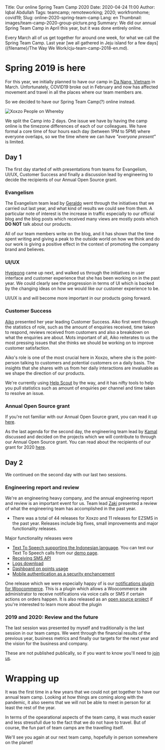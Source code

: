 Title: Our online Spring Team Camp 2020
Date: 2020-04-24 11:00
Author: Iqbal Abdullah
Tags: teamcamp; remoteworking; 2020; workfromhome; covid19;
Slug: online-2020-spring-team-camp
Lang: en
Thumbnail: images/team-camp-2020-group-picture.png
Summary: We did our annual Spring Team Camp in April this year, but it was done entirely online.

Every March all of us get together for around one week, for what we call the
Spring Team Camp. Last year [we all gathered in Jeju island for a few days]({filename}/The Way We Work/cju-team-camp-2018-en.md).

# Spring 2019 is here

For this year, we initially planned to have our camp in [Da Nang, Vietnam](https://en.wikipedia.org/wiki/Da_Nang)
in March. Unfortunately, COVID19 broke out in February and now has affected movement and travel in
all the places where our team members are.

So we decided to have our Spring Team Camp(?) online instead.

![Xoxzo People on Whereby]({filename}/images/team-camp-2020-group-picture.png)

We split the Camp into 2 days. One issue we have by having the camp online is
the timezone differences of each of our colleagues. We have formal a core time of four
hours each day (between 1PM to 5PM) where everyone overlaps, so we the time
where we can have *"everyone present"* is limited.

## Day 1

The first day started of with presentations from teams for Evangelism, UI/UX, Customer
Success and finally a discussion lead by engineering to decide the recipients of
our Annual Open Source grant.

### Evangelism

The Evangelism team lead by [Geraldo](/author/gerald.html) went through the initiatives that we
carried out last year, and what kind of results we could see from them. A
particular note of interest is the increase in traffic especially to our
official blog and the blog posts which received many views are mostly posts which
**DO NOT** talk about our products.

All of our team members write on the blog, and it has shown that the time spent
writing and giving a peak to the outside world on how we think and do our work
is giving a positive effect in the context of promoting the company brand and
believes.

### UI/UX

[Hyejeong](/author/hyejeong-park.html) came up next, and walked us through the initiatives in user interface
and customer experience that she has been working on in the past year. We could
clearly see the progression in terms of UI which is backed by the changing ideas on
how we would like our customer experience to be.

UI/UX is and will become more important in our products going forward.

### Customer Success

[Aiko](/author/aiko-yokoyama.html) presented her year leading Customer Success. Aiko first went through
the statistics of role, such as the amount of enquiries received, time taken to
respond, reviews received from customers and also a breakdown on what the
enquiries are about. Mots important of all, Aiko reiterates to us the most
pressing issues that she thinks we should be working on to improve customer
satisfaction.

Aiko's role is one of the most crucial here in Xoxzo, where she is the point-person
talking to customers and potential customers on a daily basis. The insights that she
shares with us from her daily interactions are invaluable as we shape the direction
of our products.

We're currently using [Help Scout](https://www.helpscout.com/) by the way, and it has
nifty tools to help you pull statistics such as amount of enquiries per channel and time taken to
resolve an issue.

### Annual Open Source grant

If you're not familiar with our Annual Open Source grant, you can read it up [here]({filename}/Community/annual-opensource-grant-2018-en.md).

As the last agenda for the second day, the engineering team lead by [Kamal](/author/kamal-mustafa.html)
discussed and decided on the projects which we will contribute to through our
Annual Open Source grant. You can read about the recipients of our grant for 2020 [here]({filename}/Community/annual-opensource-grant-2020-en.md).

## Day 2

We continued on the second day with our last two sessions.

### Engineering report and review

We're an engineering heavy company, and the annual engineering report and review
is an important event for us. Team lead [Zaki](/author/zaki-akhmad.html) presented a review of
what the engineering team has accomplished in the past year.

- There was a total of 44 releases for Xoxzo and 11 releases for EZSMS in the
  past year. Releases include big fixes, small improvements and major
  functionality releases.

Major functionality releases were

- [Text To Speech supporting the Indonesian language](https://docs.xoxzo.com/en/utilsapi.html#text-to-speech-api-ref). 
  You can test our Text To Speech calls from our [demo page](https://hello.xoxzo.com/en/).
- [Receiving SMS API]({filename}/Announcements/2019-12-25-sin-release-en.md)
- [Logs download]({filename}/Announcements/logs-download-release-en.md)
- [Dashboard on points usage]({filename}/Announcements/2020-03-05-dashboard-release-en.md)
- [Mobile authentication as a security enchancement]({filename}/Announcements/2019-10-23-x4-authentication-en.md)

One release which we were especially happy of is our [notifications plugin for Woocommerce](https://wordpress.org/plugins/xoxzo-sms-voice-notification-for-woocommerce/).
This is a plugin which allows a Woocommerce site administrator to receive
notifications via voice calls or SMS if certain actions on orders happen.
It is also released as an [open source project](https://github.com/xoxzo/wooxplugin)
if you're interested to learn more about the plugin

### 2019 and 2020: Review and the future

The last session was presented by myself and traditionally is the last session
in our team camps. We went through the financial results of the previous year,
business metrics and finally our targets for the next year and the vision for
the business and company.

These are not published publically, so if you want to know you'll need to [join
us](https://info.xoxzo.com/en/careers/).

# Wrapping up

It was the first time in a few years that we could not get together to have our
annual team camp. Looking at how things are coming along with the pandemic, it
also seems that we will not be able to meet in person for at least the rest of the year.

In terms of the opearational aspects of the team camp, it was much easier and
less stressfull due to the fact that we do not have to travel. But of course,
the fun part of team camps are the travelling itself.

We'll see you again at our next team camp, hopefully in person somewhere on the planet!
